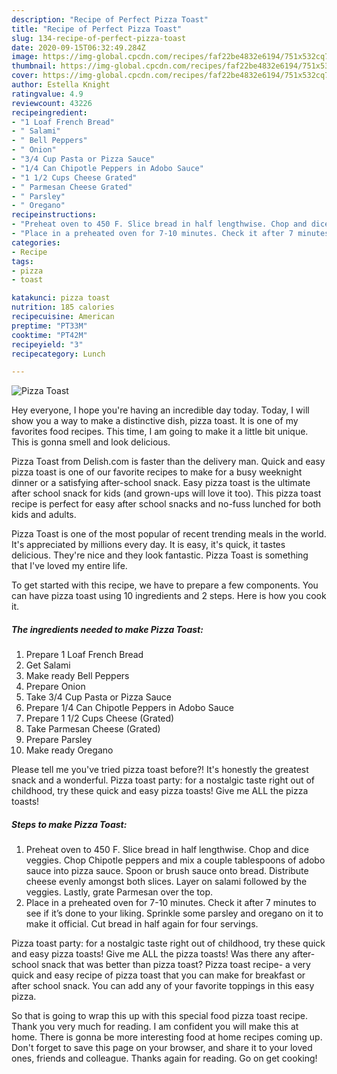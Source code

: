```yaml
---
description: "Recipe of Perfect Pizza Toast"
title: "Recipe of Perfect Pizza Toast"
slug: 134-recipe-of-perfect-pizza-toast
date: 2020-09-15T06:32:49.284Z
image: https://img-global.cpcdn.com/recipes/faf22be4832e6194/751x532cq70/pizza-toast-recipe-main-photo.jpg
thumbnail: https://img-global.cpcdn.com/recipes/faf22be4832e6194/751x532cq70/pizza-toast-recipe-main-photo.jpg
cover: https://img-global.cpcdn.com/recipes/faf22be4832e6194/751x532cq70/pizza-toast-recipe-main-photo.jpg
author: Estella Knight
ratingvalue: 4.9
reviewcount: 43226
recipeingredient:
- "1 Loaf French Bread"
- " Salami"
- " Bell Peppers"
- " Onion"
- "3/4 Cup Pasta or Pizza Sauce"
- "1/4 Can Chipotle Peppers in Adobo Sauce"
- "1 1/2 Cups Cheese Grated"
- " Parmesan Cheese Grated"
- " Parsley"
- " Oregano"
recipeinstructions:
- "Preheat oven to 450 F. Slice bread in half lengthwise. Chop and dice veggies. Chop Chipotle peppers and mix a couple tablespoons of adobo sauce into pizza sauce. Spoon or brush sauce onto bread. Distribute cheese evenly amongst both slices. Layer on salami followed by the veggies. Lastly, grate Parmesan over the top."
- "Place in a preheated oven for 7-10 minutes. Check it after 7 minutes to see if it’s done to your liking. Sprinkle some parsley and oregano on it to make it official. Cut bread in half again for four servings."
categories:
- Recipe
tags:
- pizza
- toast

katakunci: pizza toast 
nutrition: 185 calories
recipecuisine: American
preptime: "PT33M"
cooktime: "PT42M"
recipeyield: "3"
recipecategory: Lunch

---
```



![Pizza Toast](https://img-global.cpcdn.com/recipes/faf22be4832e6194/751x532cq70/pizza-toast-recipe-main-photo.jpg)

Hey everyone, I hope you're having an incredible day today. Today, I will show you a way to make a distinctive dish, pizza toast. It is one of my favorites food recipes. This time, I am going to make it a little bit unique. This is gonna smell and look delicious.

Pizza Toast from Delish.com is faster than the delivery man. Quick and easy pizza toast is one of our favorite recipes to make for a busy weeknight dinner or a satisfying after-school snack. Easy pizza toast is the ultimate after school snack for kids (and grown-ups will love it too). This pizza toast recipe is perfect for easy after school snacks and no-fuss lunched for both kids and adults.

Pizza Toast is one of the most popular of recent trending meals in the world. It's appreciated by millions every day. It is easy, it's quick, it tastes delicious. They're nice and they look fantastic. Pizza Toast is something that I've loved my entire life.


To get started with this recipe, we have to prepare a few components. You can have pizza toast using 10 ingredients and 2 steps. Here is how you cook it.

<!--inarticleads1-->

##### The ingredients needed to make Pizza Toast:

1. Prepare 1 Loaf French Bread
1. Get  Salami
1. Make ready  Bell Peppers
1. Prepare  Onion
1. Take 3/4 Cup Pasta or Pizza Sauce
1. Prepare 1/4 Can Chipotle Peppers in Adobo Sauce
1. Prepare 1 1/2 Cups Cheese (Grated)
1. Take  Parmesan Cheese (Grated)
1. Prepare  Parsley
1. Make ready  Oregano


Please tell me you&#39;ve tried pizza toast before?! It&#39;s honestly the greatest snack and a wonderful. Pizza toast party: for a nostalgic taste right out of childhood, try these quick and easy pizza toasts! Give me ALL the pizza toasts! 

<!--inarticleads2-->

##### Steps to make Pizza Toast:

1. Preheat oven to 450 F. Slice bread in half lengthwise. Chop and dice veggies. Chop Chipotle peppers and mix a couple tablespoons of adobo sauce into pizza sauce. Spoon or brush sauce onto bread. Distribute cheese evenly amongst both slices. Layer on salami followed by the veggies. Lastly, grate Parmesan over the top.
1. Place in a preheated oven for 7-10 minutes. Check it after 7 minutes to see if it’s done to your liking. Sprinkle some parsley and oregano on it to make it official. Cut bread in half again for four servings.


Pizza toast party: for a nostalgic taste right out of childhood, try these quick and easy pizza toasts! Give me ALL the pizza toasts! Was there any after-school snack that was better than pizza toast? Pizza toast recipe- a very quick and easy recipe of pizza toast that you can make for breakfast or after school snack. You can add any of your favorite toppings in this easy pizza. 

So that is going to wrap this up with this special food pizza toast recipe. Thank you very much for reading. I am confident you will make this at home. There is gonna be more interesting food at home recipes coming up. Don't forget to save this page on your browser, and share it to your loved ones, friends and colleague. Thanks again for reading. Go on get cooking!
